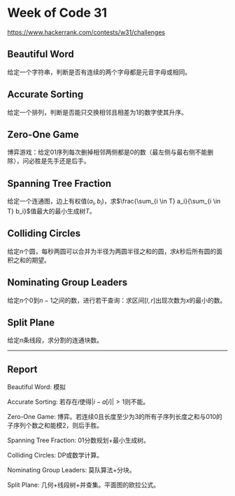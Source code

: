 # Week of Code 31

https://www.hackerrank.com/contests/w31/challenges

## Beautiful Word

给定一个字符串，判断是否有连续的两个字母都是元音字母或相同。

## Accurate Sorting

给定一个排列，判断是否能只交换相邻且相差为1的数字使其升序。

## Zero-One Game

博弈游戏：给定01序列每次删掉相邻两侧都是$0$的数（最左侧与最右侧不能删除），问必胜是先手还是后手。

## Spanning Tree Fraction

给定一个连通图，边上有权值$(a_i, b_i)$，求$\frac{\sum_{i \in T} a_i}{\sum_{i \in T} b_i}$值最大的最小生成树$T$。

## Colliding Circles

给定$n$个圆，每秒两圆可以合并为半径为两圆半径之和的圆，求$k$秒后所有圆的面积之和的期望。

## Nominating Group Leaders

给定$n$个$0$到$n - 1$之间的数，进行若干查询：求区间$[l, r]$出现次数为$x$的最小的数。

## Split Plane

给定$n$条线段，求分割的连通块数。


---

## Report

Beautiful Word: 模拟

Accurate Sorting: 若存在$i$使得$|i - a[i]| > 1$则不能。

Zero-One Game: 博弈。若连续$0$且长度至少为3的所有子序列长度之和与$010$的子序列个数之和能模2，则后手胜。

Spanning Tree Fraction: 01分数规划+最小生成树。

Colliding Circles: DP或数学计算。

Nominating Group Leaders: 莫队算法+分块。

Split Plane: 几何+线段树+并查集。平面图的欧拉公式。
